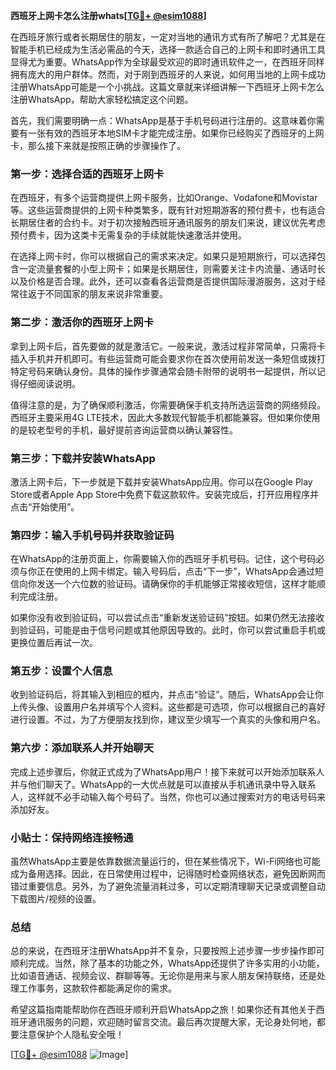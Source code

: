 **西班牙上网卡怎么注册whats[[TG💪+ @esim1088](https://t.me/s/esim1088)]**

在西班牙旅行或者长期居住的朋友，一定对当地的通讯方式有所了解吧？尤其是在智能手机已经成为生活必需品的今天，选择一款适合自己的上网卡和即时通讯工具显得尤为重要。WhatsApp作为全球最受欢迎的即时通讯软件之一，在西班牙同样拥有庞大的用户群体。然而，对于刚到西班牙的人来说，如何用当地的上网卡成功注册WhatsApp可能是一个小挑战。这篇文章就来详细讲解一下西班牙上网卡怎么注册WhatsApp，帮助大家轻松搞定这个问题。

首先，我们需要明确一点：WhatsApp是基于手机号码进行注册的。这意味着你需要有一张有效的西班牙本地SIM卡才能完成注册。如果你已经购买了西班牙的上网卡，那么接下来就是按照正确的步骤操作了。

### 第一步：选择合适的西班牙上网卡

在西班牙，有多个运营商提供上网卡服务，比如Orange、Vodafone和Movistar等。这些运营商提供的上网卡种类繁多，既有针对短期游客的预付费卡，也有适合长期居住者的合约卡。对于初次接触西班牙通讯服务的朋友们来说，建议优先考虑预付费卡，因为这类卡无需复杂的手续就能快速激活并使用。

在选择上网卡时，你可以根据自己的需求来决定。如果只是短期旅行，可以选择包含一定流量套餐的小型上网卡；如果是长期居住，则需要关注卡内流量、通话时长以及价格是否合理。此外，还可以查看各运营商是否提供国际漫游服务，这对于经常往返于不同国家的朋友来说非常重要。

### 第二步：激活你的西班牙上网卡

拿到上网卡后，首先要做的就是激活它。一般来说，激活过程非常简单，只需将卡插入手机并开机即可。有些运营商可能会要求你在首次使用前发送一条短信或拨打特定号码来确认身份。具体的操作步骤通常会随卡附带的说明书一起提供，所以记得仔细阅读说明。

值得注意的是，为了确保顺利激活，你需要确保手机支持所选运营商的网络频段。西班牙主要采用4G LTE技术，因此大多数现代智能手机都能兼容。但如果你使用的是较老型号的手机，最好提前咨询运营商以确认兼容性。

### 第三步：下载并安装WhatsApp

激活上网卡后，下一步就是下载并安装WhatsApp应用。你可以在Google Play Store或者Apple App Store中免费下载这款软件。安装完成后，打开应用程序并点击“开始使用”。

### 第四步：输入手机号码并获取验证码

在WhatsApp的注册页面上，你需要输入你的西班牙手机号码。记住，这个号码必须与你正在使用的上网卡绑定。输入号码后，点击“下一步”，WhatsApp会通过短信向你发送一个六位数的验证码。请确保你的手机能够正常接收短信，这样才能顺利完成注册。

如果你没有收到验证码，可以尝试点击“重新发送验证码”按钮。如果仍然无法接收到验证码，可能是由于信号问题或其他原因导致的。此时，你可以尝试重启手机或更换位置后再试一次。

### 第五步：设置个人信息

收到验证码后，将其输入到相应的框内，并点击“验证”。随后，WhatsApp会让你上传头像、设置用户名并填写个人资料。这些都是可选项，你可以根据自己的喜好进行设置。不过，为了方便朋友找到你，建议至少填写一个真实的头像和用户名。

### 第六步：添加联系人并开始聊天

完成上述步骤后，你就正式成为了WhatsApp用户！接下来就可以开始添加联系人并与他们聊天了。WhatsApp的一大优点就是可以直接从手机通讯录中导入联系人，这样就不必手动输入每个号码了。当然，你也可以通过搜索对方的电话号码来添加好友。

### 小贴士：保持网络连接畅通

虽然WhatsApp主要是依靠数据流量运行的，但在某些情况下，Wi-Fi网络也可能成为备用选择。因此，在日常使用过程中，记得随时检查网络状态，避免因断网而错过重要信息。另外，为了避免流量消耗过多，可以定期清理聊天记录或调整自动下载图片/视频的设置。

### 总结

总的来说，在西班牙注册WhatsApp并不复杂，只要按照上述步骤一步步操作即可顺利完成。当然，除了基本的功能之外，WhatsApp还提供了许多实用的小功能，比如语音通话、视频会议、群聊等等。无论你是用来与家人朋友保持联络，还是处理工作事务，这款软件都能满足你的需求。

希望这篇指南能帮助你在西班牙顺利开启WhatsApp之旅！如果你还有其他关于西班牙通讯服务的问题，欢迎随时留言交流。最后再次提醒大家，无论身处何地，都要注意保护个人隐私安全哦！

[[TG💪+ @esim1088](https://t.me/s/esim1088) ![Image](https://i.postimg.cc/4NQfJmqS/Snipaste-2025-05-13-00-14-12.png)]